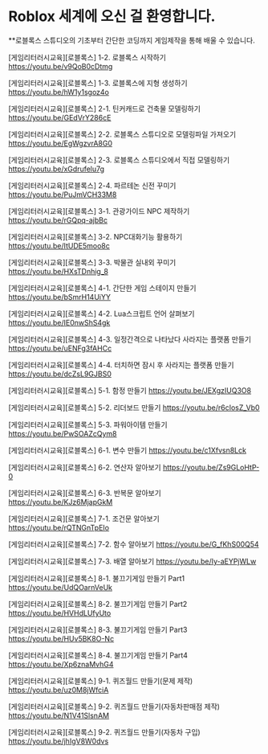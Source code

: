 # Roblox 세계에 오신 걸 환영합니다.


**로블록스 스튜디오의 기초부터 간단한 코딩까지 게임제작을 통해 배울 수 있습니다.


[게임리터러시교육][로블록스] 1-2. 로블록스 시작하기  https://youtu.be/v9QoB0cDtmg

[게임리터러시교육][로블록스] 1-3. 로블록스에 지형 생성하기   https://youtu.be/hW1y1sgoz4o

[게임리터러시교육][로블록스] 2-1. 틴커캐드로 건축물 모델링하기   https://youtu.be/GEdVrY286cE

[게임리터러시교육][로블록스] 2-2. 로블록스 스튜디오로 모델링파일 가져오기   https://youtu.be/EgWgzvrA8G0

[게임리터러시교육][로블록스] 2-3. 로블록스 스튜디오에서 직접 모델링하기   https://youtu.be/xGdrufelu7g

[게임리터러시교육][로블록스] 2-4. 파르테논 신전 꾸미기   https://youtu.be/PuJmVCH33M8

[게임리터러시교육][로블록스] 3-1. 관광가이드 NPC 제작하기   https://youtu.be/rGQpq-ajbBc

[게임리터러시교육][로블록스] 3-2. NPC대화기능 활용하기   https://youtu.be/ItUDE5moo8c

[게임리터러시교육][로블록스] 3-3. 박물관 실내외 꾸미기   https://youtu.be/HXsTDnhig_8

[게임리터러시교육][로블록스] 4-1. 간단한 게임 스테이지 만들기   https://youtu.be/bSmrH14UiYY

[게임리터러시교육][로블록스] 4-2. Lua스크립트 언어 살펴보기   https://youtu.be/IE0nwShS4gk

[게임리터러시교육][로블록스] 4-3. 일정간격으로 나타났다 사라지는 플랫폼 만들기   https://youtu.be/uENFg3fAHCc

[게임리터러시교육][로블록스] 4-4. 터치하면 잠시 후 사라지는 플랫폼 만들기   https://youtu.be/dcZsL9GJBS0

[게임리터러시교육][로블록스] 5-1. 함정 만들기   https://youtu.be/JEXgzIUQ3O8

[게임리터러시교육][로블록스] 5-2. 리더보드 만들기   https://youtu.be/r6cIosZ_Vb0

[게임리터러시교육][로블록스] 5-3. 파워아이템 만들기   https://youtu.be/PwSOAZcQym8

[게임리터러시교육][로블록스] 6-1. 변수 만들기   https://youtu.be/c1Xfvsn8Lck

[게임리터러시교육][로블록스] 6-2. 연산자 알아보기   https://youtu.be/Zs9GLoHtP-0

[게임리터러시교육][로블록스] 6-3. 반복문 알아보기   https://youtu.be/KJz6MjapGkM

[게임리터러시교육][로블록스] 7-1. 조건문 알아보기   https://youtu.be/rQTNGnTpEIo

[게임리터러시교육][로블록스] 7-2. 함수 알아보기   https://youtu.be/G_fKhS00Q54

[게임리터러시교육][로블록스] 7-3. 배열 알아보기   https://youtu.be/Iy-aEYPjWLw

[게임리터러시교육][로블록스] 8-1. 불끄기게임 만들기 Part1   https://youtu.be/UdQOarnVeUk

[게임리터러시교육][로블록스] 8-2. 불끄기게임 만들기 Part2   https://youtu.be/HVHdLUfyUto

[게임리터러시교육][로블록스] 8-3. 불끄기게임 만들기 Part3   https://youtu.be/HUv5BK8O-Nc

[게임리터러시교육][로블록스] 8-4. 불끄기게임 만들기 Part4   https://youtu.be/Xp6znaMvhG4

[게임리터러시교육][로블록스] 9-1. 퀴즈월드 만들기(문제 제작)   https://youtu.be/uz0M8jWfciA

[게임리터러시교육][로블록스] 9-2. 퀴즈월드 만들기(자동차판매점 제작)   https://youtu.be/N1V41SlsnAM

[게임리터러시교육][로블록스] 9-2. 퀴즈월드 만들기(자동차 구입)   https://youtu.be/jhIgV8W0dvs




